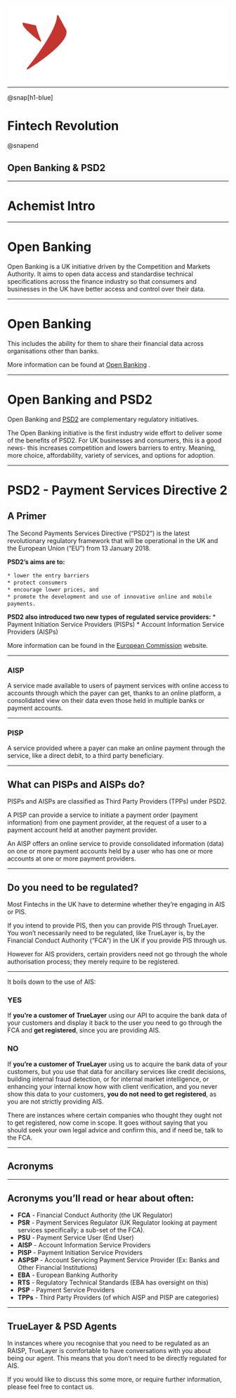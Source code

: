 
![Yarilabs](assets/yarilabs_logo_vH_signature_neg_transp.png)

---

@snap[h1-blue]
# Fintech Revolution 
@snapend

## Open Banking & PSD2  

---

# Achemist Intro

---

# Open Banking

Open Banking is a UK initiative driven by the Competition and Markets Authority. 
It aims to open data access and standardise technical specifications across the 
finance industry so that consumers and businesses in the UK have better access 
and control over their data. 

---

# Open Banking
This includes the ability for them to share their financial data across 
organisations other than banks.

More information can be found at  [Open Banking](https://www.openbanking.org.uk/) .

---

# Open Banking and PSD2
Open Banking and  [PSD2](https://truelayer.com/psd2/)  are complementary regulatory initiatives.

The Open Banking initiative is the first industry wide effort to deliver some of the benefits of PSD2. For UK businesses and consumers, this is a good news- this increases competition and lowers barriers to entry. Meaning, more choice, affordability, variety of services, and options for adoption.

---

# PSD2 - Payment Services Directive 2
## A Primer
The Second Payments Services Directive (“PSD2”) is the latest revolutionary regulatory framework that will be operational in the UK and the European Union (“EU”) from 13 January 2018.

**PSD2’s aims are to:**

	* lower the entry barriers
	* protect consumers
	* encourage lower prices, and
	* promote the development and use of innovative online and mobile payments.

**PSD2 also introduced two new types of regulated service providers:**
	* Payment Initiation Service Providers (PISPs)
	* Account Information Service Providers (AISPs)

More information can be found in the  [European Commission](https://ec.europa.eu/info/law/payment-services-psd-2-directive-eu-2015-2366_en) website.

---

### AISP
A service made available to users of payment services with online access to accounts through which the payer can get, thanks to an online platform, a consolidated view on their data even those held in multiple banks or payment accounts.

---

### PISP
A service provided where a payer can make an online payment through the service, like a direct debit, to a third party beneficiary.

---

## What can PISPs and AISPs do?
PISPs and AISPs are classified as Third Party Providers (TPPs) under PSD2.

A PISP can provide a service to initiate a payment order (payment information) from one payment provider, at the request of a user to a payment account held at another payment provider.

An AISP offers an online service to provide consolidated information (data) on one or more payment accounts held by a user who has one or more accounts at one or more payment providers.

---

## Do you need to be regulated?
Most Fintechs in the UK have to determine whether they’re engaging in AIS or PIS.

If you intend to provide PIS, then you can provide PIS through TrueLayer. You won’t necessarily need to be regulated, like TrueLayer is, by the Financial Conduct Authority (“FCA”) in the UK if you provide PIS through us.

However for AIS providers, certain providers need not go through the whole authorisation process; they merely require to be registered.

---

It boils down to the use of AIS:


### YES
If **you’re a customer of TrueLayer** using our API to acquire the bank data of your customers and display it back to the user you need to go through the FCA and **get registered**, since you are providing AIS.

### NO

If **you’re a customer of TrueLayer** using us to acquire the bank data of your customers, but you use that data for ancillary services like credit decisions, building internal fraud detection, or for internal market intelligence, or enhancing your internal know how with client verification, and you never show this data to your customers, **you do not need to get registered**, as you are not strictly providing AIS.

There are instances where certain companies who thought they ought not to get registered, now come in scope. It goes without saying that you should seek your own legal advice and confirm this, and if need be, talk to the FCA.

---

## Acronyms

---

## Acronyms you’ll read or hear about often:
* **FCA** 	- Financial Conduct Authority (the UK Regulator)
* **PSR** 	- Payment Services Regulator (UK Regulator looking at payment 	services specifically; a sub-set of the FCA).
* **PSU** 	- Payment Service User (End User)
* **AISP** 	- Account Information Service Providers
* **PISP**	- Payment Initiation Service Providers
* **ASPSP** - Account Servicing Payment Service Provider (Ex: Banks and Other Financial Institutions)
* **EBA** 	- European Banking Authority
* **RTS** 	- Regulatory Technical Standards (EBA has oversight on this)
* **PSP** 	- Payment Service Providers
* **TPPs** 	- Third Party Providers (of which AISP and PISP are categories)

---

## TrueLayer & PSD Agents
In instances where you recognise that you need to be regulated as an RAISP, TrueLayer is comfortable to have conversations with you about being our agent. This means that you don’t need to be directly regulated for AIS.

If you would like to discuss this some more, or require further information, please feel free to contact us.

